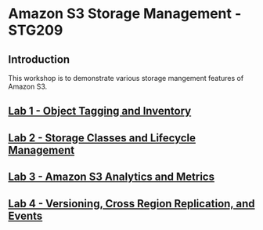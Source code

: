 # Amazon S3 Storage Management - STG209

## Introduction

This workshop is to demonstrate various storage mangement features of Amazon S3.  

## [Lab 1 - Object Tagging and Inventory](lab1/README.md)

## [Lab 2 - Storage Classes and Lifecycle Management](lab2/README.md)

## [Lab 3 - Amazon S3 Analytics and Metrics](lab3/README.md)

## [Lab 4 - Versioning, Cross Region Replication, and Events](lab4/README.md)
